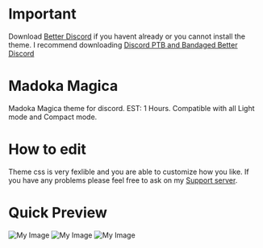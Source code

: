 # Important

Download [Better Discord](https://github.com/rauenzi/BetterDiscordApp/releases) if you havent already or you cannot install the theme. I recommend downloading [Discord PTB and Bandaged Better Discord](https://drive.google.com/drive/folders/1tJVDr2MBInkcYpwVtGYyY5UfNNDTXxbL?usp=sharing)

# Madoka Magica
Madoka Magica theme for discord. EST: 1 Hours. Compatible with all Light mode and Compact mode.

# How to edit

Theme css is very fexlible and you are able to customize how you like. If you have any problems please feel free to ask on my [Support server](https://discord.gg/HRDN6x9).
 
# Quick Preview
![My Image](https://puu.sh/BBRCc/c8a79ddb26.jpg)
![My Image](https://puu.sh/BBRCp/a9f9e2dfc9.jpg)
![My Image](https://puu.sh/BBRD8/775edb174d.png)
